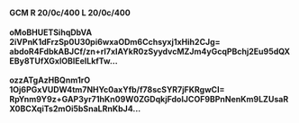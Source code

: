 #### GCM R 20/0c/400 L 20/0c/400
**oMoBHUETSihqDbVA**<br/>**2iVPnK1dFrzSp0U30pi6wxaODm6Cchsyxj1xHih2CJg=**<br/>**abdoR4FdbkABJCf/zn+rI7xIAYkR0zSyydvcMZJm4yGcqPBchj2Eu95dQXEBy8TUfXGxlOBIEeILkfTw...**<br/><br/>
**ozzATgAzHBQnm1rO**<br/>**1Oj6PGxVUDW4tm7NHYc0axYfb/f78scSYR7jFKRgwCI=**<br/>**RpYnm9Y9z+GAP3yr71hKn09W0ZGDqkjFdoIJCOF9BPnNenKm9LZUsaRX0BCXqiTs2mOi5bSnaLRnKbJ4...**